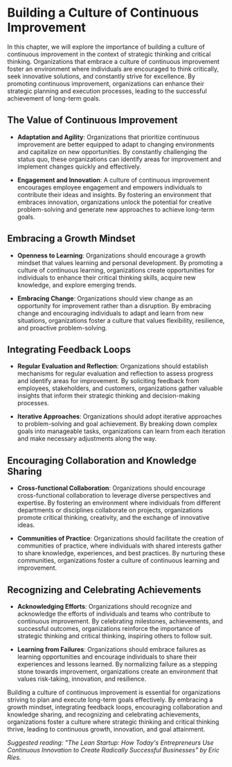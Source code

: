 Building a Culture of Continuous Improvement
========================================================

In this chapter, we will explore the importance of building a culture of continuous improvement in the context of strategic thinking and critical thinking. Organizations that embrace a culture of continuous improvement foster an environment where individuals are encouraged to think critically, seek innovative solutions, and constantly strive for excellence. By promoting continuous improvement, organizations can enhance their strategic planning and execution processes, leading to the successful achievement of long-term goals.

The Value of Continuous Improvement
-----------------------------------

* **Adaptation and Agility**: Organizations that prioritize continuous improvement are better equipped to adapt to changing environments and capitalize on new opportunities. By constantly challenging the status quo, these organizations can identify areas for improvement and implement changes quickly and effectively.

* **Engagement and Innovation**: A culture of continuous improvement encourages employee engagement and empowers individuals to contribute their ideas and insights. By fostering an environment that embraces innovation, organizations unlock the potential for creative problem-solving and generate new approaches to achieve long-term goals.

Embracing a Growth Mindset
--------------------------

* **Openness to Learning**: Organizations should encourage a growth mindset that values learning and personal development. By promoting a culture of continuous learning, organizations create opportunities for individuals to enhance their critical thinking skills, acquire new knowledge, and explore emerging trends.

* **Embracing Change**: Organizations should view change as an opportunity for improvement rather than a disruption. By embracing change and encouraging individuals to adapt and learn from new situations, organizations foster a culture that values flexibility, resilience, and proactive problem-solving.

Integrating Feedback Loops
--------------------------

* **Regular Evaluation and Reflection**: Organizations should establish mechanisms for regular evaluation and reflection to assess progress and identify areas for improvement. By soliciting feedback from employees, stakeholders, and customers, organizations gather valuable insights that inform their strategic thinking and decision-making processes.

* **Iterative Approaches**: Organizations should adopt iterative approaches to problem-solving and goal achievement. By breaking down complex goals into manageable tasks, organizations can learn from each iteration and make necessary adjustments along the way.

Encouraging Collaboration and Knowledge Sharing
-----------------------------------------------

* **Cross-functional Collaboration**: Organizations should encourage cross-functional collaboration to leverage diverse perspectives and expertise. By fostering an environment where individuals from different departments or disciplines collaborate on projects, organizations promote critical thinking, creativity, and the exchange of innovative ideas.

* **Communities of Practice**: Organizations should facilitate the creation of communities of practice, where individuals with shared interests gather to share knowledge, experiences, and best practices. By nurturing these communities, organizations foster a culture of continuous learning and improvement.

Recognizing and Celebrating Achievements
----------------------------------------

* **Acknowledging Efforts**: Organizations should recognize and acknowledge the efforts of individuals and teams who contribute to continuous improvement. By celebrating milestones, achievements, and successful outcomes, organizations reinforce the importance of strategic thinking and critical thinking, inspiring others to follow suit.

* **Learning from Failures**: Organizations should embrace failures as learning opportunities and encourage individuals to share their experiences and lessons learned. By normalizing failure as a stepping stone towards improvement, organizations create an environment that values risk-taking, innovation, and resilience.

Building a culture of continuous improvement is essential for organizations striving to plan and execute long-term goals effectively. By embracing a growth mindset, integrating feedback loops, encouraging collaboration and knowledge sharing, and recognizing and celebrating achievements, organizations foster a culture where strategic thinking and critical thinking thrive, leading to continuous growth, innovation, and goal attainment.

*Suggested reading: "The Lean Startup: How Today's Entrepreneurs Use Continuous Innovation to Create Radically Successful Businesses" by Eric Ries.*
